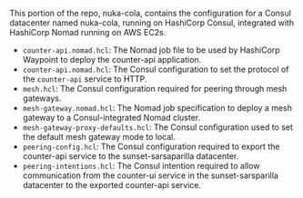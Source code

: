 This portion of the repo, nuka-cola, contains the configuration for
a Consul datacenter named nuka-cola, running on HashiCorp Consul, integrated 
with HashiCorp Nomad running on AWS EC2s.

- `counter-api.nomad.hcl`: The Nomad job file to be used by HashiCorp Waypoint
to deploy the counter-api application.
- `counter-api.nomad.hcl`: The Consul configuration to set the protocol of the
`counter-api` service to HTTP.
- `mesh.hcl`: The Consul configuration required for peering through mesh 
gateways.
- `mesh-gateway.nomad.hcl`: The Nomad job specification to deploy a mesh gateway
to a Consul-integrated Nomad cluster.
- `mesh-gateway-proxy-defaults.hcl`: The Consul configuration used to set the
default mesh gateway mode to local.
- `peering-config.hcl`: The Consul configuration required to export the counter-api
service to the sunset-sarsaparilla datacenter.
- `peering-intentions.hcl`: The Consul intention required to allow communication
from the counter-ui service in the sunset-sarsparilla datacenter to the exported
counter-api service.